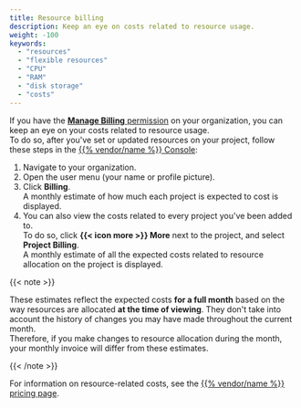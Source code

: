 ```yaml
---
title: Resource billing
description: Keep an eye on costs related to resource usage.
weight: -100
keywords:
  - "resources"
  - "flexible resources"
  - "CPU"
  - "RAM"
  - "disk storage"
  - "costs"
---
```


If you have the [**Manage Billing** permission](/administration/users.md#organization-permissions) on your organization,
you can keep an eye on your costs related to resource usage.</br>
To do so, after you've set or updated resources on your project,
follow these steps in the [{{% vendor/name %}} Console](/administration/web/_index.md):

1. Navigate to your organization.
2. Open the user menu (your name or profile picture).
3. Click **Billing**.</br>
   A monthly estimate of how much each project is expected to cost is displayed.
4. You can also view the costs related to every project you've been added to.</br>
   To do so, click **{{< icon more >}} More** next to the project,
   and select **Project Billing**.</br>
   A monthly estimate of all the expected costs related to resource allocation on the project is displayed.

{{< note >}}

These estimates reflect the expected costs **for a full month** based on the way resources are allocated **at the time of viewing**.
They don't take into account the history of changes you may have made throughout the current month.</br>
Therefore, if you make changes to resource allocation during the month, your monthly invoice will differ from these estimates.

{{< /note >}}

For information on resource-related costs, see the [{{% vendor/name %}} pricing page](https://upsun.com/pricing/).